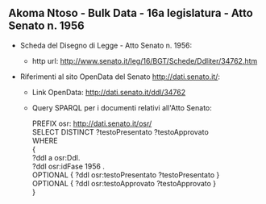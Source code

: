 ## Akoma Ntoso - Bulk Data - 16a legislatura - Atto Senato n. 1956 ##

* Scheda del Disegno di Legge - Atto Senato n. 1956:
	* http url: http://www.senato.it/leg/16/BGT/Schede/Ddliter/34762.htm

* Riferimenti al sito OpenData del Senato http://dati.senato.it/:
	* Link OpenData: http://dati.senato.it/ddl/34762
	* Query SPARQL per i documenti relativi all'Atto Senato:

        PREFIX osr: <http://dati.senato.it/osr/>  
		SELECT DISTINCT ?testoPresentato ?testoApprovato  
		WHERE  
		{  
		    ?ddl a osr:Ddl.  
		    ?ddl osr:idFase 1956 .  
		    OPTIONAL { ?ddl osr:testoPresentato ?testoPresentato }  
		    OPTIONAL { ?ddl osr:testoApprovato ?testoApprovato }  
		}
		